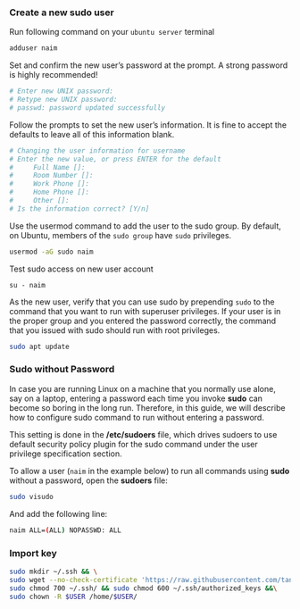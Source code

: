 ### Create a new sudo user

Run following command on your `ubuntu server` terminal

```bash
adduser naim
```



Set and confirm the new user’s password at the prompt. A strong password is highly recommended!

```bash
# Enter new UNIX password:
# Retype new UNIX password:
# passwd: password updated successfully
```



Follow the prompts to set the new user’s information. It is fine to accept the defaults to leave all of this information blank.

```bash
# Changing the user information for username
# Enter the new value, or press ENTER for the default
#     Full Name []:
#     Room Number []:
#     Work Phone []:
#     Home Phone []:
#     Other []:
# Is the information correct? [Y/n]
```



Use the usermod command to add the user to the sudo group. By default, on Ubuntu, members of the `sudo group` have `sudo` privileges.

```bash
usermod -aG sudo naim
```



Test sudo access on new user account

```
su - naim
```



As the new user, verify that you can use sudo by prepending `sudo` to the command that you want to run with superuser privileges. If your user is in the proper group and you entered the password correctly, the command that you issued with sudo should run with root privileges.

```bash
sudo apt update
```

### Sudo without Password

In case you are running Linux on a machine that you normally use alone, say on a laptop, entering a password each time you invoke **sudo** can become so boring in the long run. Therefore, in this guide, we will describe how to configure sudo command to run without entering a password.

This setting is done in the **/etc/sudoers** file, which drives sudoers to use default security policy plugin for the sudo command under the user privilege specification section.

To allow a user (`naim` in the example below) to run all commands using **sudo** without a password, open the **sudoers** file:

```bash
sudo visudo
```

And add the following line:

```bash
naim ALL=(ALL) NOPASSWD: ALL
```

### Import key

```bash
sudo mkdir ~/.ssh && \
sudo wget --no-check-certificate 'https://raw.githubusercontent.com/tankibaj/ssh/master/id_rsa.pub' -O ~/.ssh/authorized_keys && \
sudo chmod 700 ~/.ssh/ && sudo chmod 600 ~/.ssh/authorized_keys &&\
sudo chown -R $USER /home/$USER/
```

